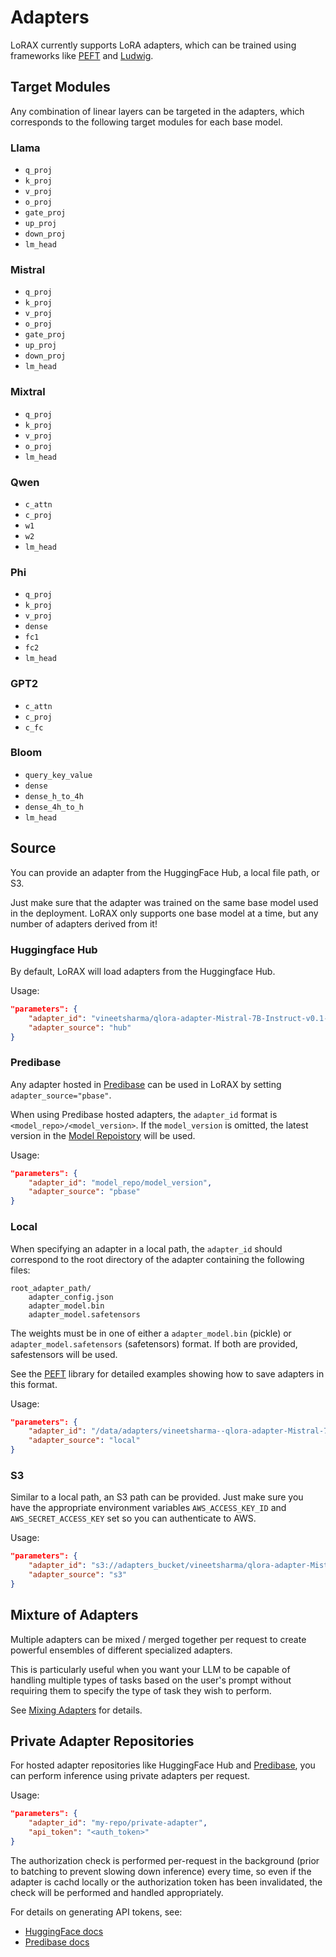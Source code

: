 # Adapters

LoRAX currently supports LoRA adapters, which can be trained using frameworks like [PEFT](https://github.com/huggingface/peft) and [Ludwig](https://ludwig.ai/).

## Target Modules

Any combination of linear layers can be targeted in the adapters, which corresponds to the following target modules for each base model.

### Llama

- `q_proj`
- `k_proj`
- `v_proj`
- `o_proj`
- `gate_proj`
- `up_proj`
- `down_proj`
- `lm_head`

### Mistral

- `q_proj`
- `k_proj`
- `v_proj`
- `o_proj`
- `gate_proj`
- `up_proj`
- `down_proj`
- `lm_head`

### Mixtral

- `q_proj`
- `k_proj`
- `v_proj`
- `o_proj`
- `lm_head`

### Qwen

- `c_attn`
- `c_proj`
- `w1`
- `w2`
- `lm_head`

### Phi

- `q_proj`
- `k_proj`
- `v_proj`
- `dense`
- `fc1`
- `fc2`
- `lm_head`

### GPT2

- `c_attn`
- `c_proj`
- `c_fc`

### Bloom

- `query_key_value`
- `dense`
- `dense_h_to_4h`
- `dense_4h_to_h`
- `lm_head`

## Source

You can provide an adapter from the HuggingFace Hub, a local file path, or S3. 

Just make sure that the adapter was trained on the same base model used in the deployment. LoRAX only supports one base model at a time, but any number of adapters derived from it!

### Huggingface Hub

By default, LoRAX will load adapters from the Huggingface Hub.

Usage:

```json
"parameters": {
    "adapter_id": "vineetsharma/qlora-adapter-Mistral-7B-Instruct-v0.1-gsm8k",
    "adapter_source": "hub"
}
```

### Predibase

Any adapter hosted in [Predibase](https://predibase.com/) can be used in LoRAX by setting `adapter_source="pbase"`.

When using Predibase hosted adapters, the `adapter_id` format is `<model_repo>/<model_version>`. If the `model_version` is
omitted, the latest version in the [Model Repoistory](https://docs.predibase.com/ui-guide/Supervised-ML/models/model-repos)
will be used.

Usage:

```json
"parameters": {
    "adapter_id": "model_repo/model_version",
    "adapter_source": "pbase"
}
```

### Local

When specifying an adapter in a local path, the `adapter_id` should correspond to the root directory of the adapter containing the following files:

```shell
root_adapter_path/
    adapter_config.json
    adapter_model.bin
    adapter_model.safetensors
```

The weights must be in one of either a `adapter_model.bin` (pickle) or `adapter_model.safetensors` (safetensors) format. If both are provided, safestensors will be used.

See the [PEFT](https://github.com/huggingface/peft) library for detailed examples showing how to save adapters in this format.

Usage:

```json
"parameters": {
    "adapter_id": "/data/adapters/vineetsharma--qlora-adapter-Mistral-7B-Instruct-v0.1-gsm8k",
    "adapter_source": "local"
}
```

### S3

Similar to a local path, an S3 path can be provided. Just make sure you have the appropriate environment variables `AWS_ACCESS_KEY_ID` and `AWS_SECRET_ACCESS_KEY` set so you can authenticate to AWS.

Usage:

```json
"parameters": {
    "adapter_id": "s3://adapters_bucket/vineetsharma/qlora-adapter-Mistral-7B-Instruct-v0.1-gsm8k",
    "adapter_source": "s3"
}
```

## Mixture of Adapters

Multiple adapters can be mixed / merged together per request to create powerful ensembles of different specialized adapters.

This is particularly useful when you want your LLM to be capable of handling multiple types of tasks based on the user's prompt without
requiring them to specify the type of task they wish to perform.

See [Mixing Adapters](../guides/mixing_adapters.md) for details.

## Private Adapter Repositories

For hosted adapter repositories like HuggingFace Hub and [Predibase](https://predibase.com/), you can perform inference using private adapters per request.

Usage:

```json
"parameters": {
    "adapter_id": "my-repo/private-adapter",
    "api_token": "<auth_token>"
}
```

The authorization check is performed per-request in the background (prior to batching to prevent slowing down inference) every time, so even if the
adapter is cachd locally or the authorization token has been invalidated, the check will be performed and handled appropriately.

For details on generating API tokens, see:

- [HuggingFace docs](https://huggingface.co/docs/hub/security-tokens)
- [Predibase docs](https://docs.predibase.com/)
